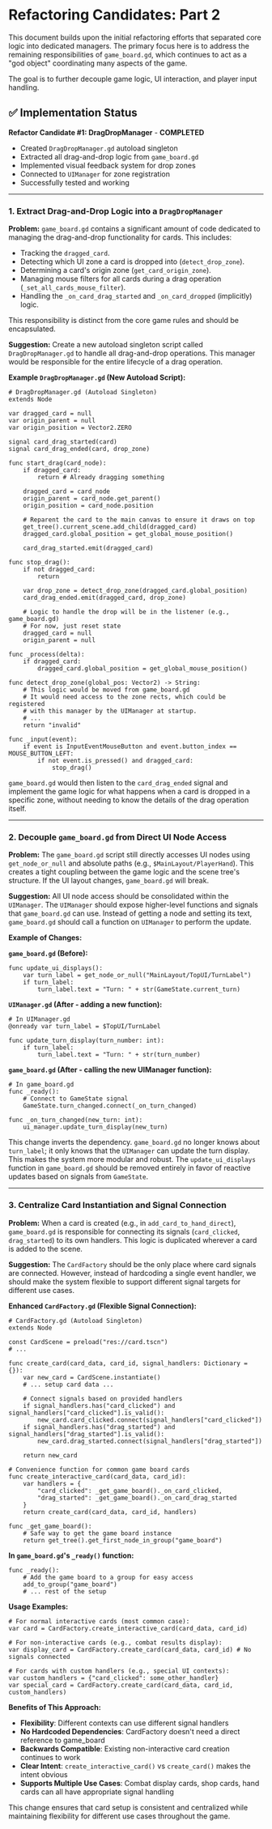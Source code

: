 # Refactoring Candidates: Part 2

This document builds upon the initial refactoring efforts that separated core logic into dedicated managers. The primary focus here is to address the remaining responsibilities of `game_board.gd`, which continues to act as a "god object" coordinating many aspects of the game.

The goal is to further decouple game logic, UI interaction, and player input handling.

## ✅ Implementation Status

**Refactor Candidate #1: DragDropManager** - **COMPLETED**
- Created `DragDropManager.gd` autoload singleton
- Extracted all drag-and-drop logic from `game_board.gd`
- Implemented visual feedback system for drop zones
- Connected to `UIManager` for zone registration
- Successfully tested and working

---

### 1. Extract Drag-and-Drop Logic into a `DragDropManager`

**Problem:** `game_board.gd` contains a significant amount of code dedicated to managing the drag-and-drop functionality for cards. This includes:
- Tracking the `dragged_card`.
- Detecting which UI zone a card is dropped into (`detect_drop_zone`).
- Determining a card's origin zone (`get_card_origin_zone`).
- Managing mouse filters for all cards during a drag operation (`_set_all_cards_mouse_filter`).
- Handling the `_on_card_drag_started` and `_on_card_dropped` (implicitly) logic.

This responsibility is distinct from the core game rules and should be encapsulated.

**Suggestion:** Create a new autoload singleton script called `DragDropManager.gd` to handle all drag-and-drop operations. This manager would be responsible for the entire lifecycle of a drag operation.

**Example `DragDropManager.gd` (New Autoload Script):**
```gdscript
# DragDropManager.gd (Autoload Singleton)
extends Node

var dragged_card = null
var origin_parent = null
var origin_position = Vector2.ZERO

signal card_drag_started(card)
signal card_drag_ended(card, drop_zone)

func start_drag(card_node):
    if dragged_card:
        return # Already dragging something

    dragged_card = card_node
    origin_parent = card_node.get_parent()
    origin_position = card_node.position
    
    # Reparent the card to the main canvas to ensure it draws on top
    get_tree().current_scene.add_child(dragged_card)
    dragged_card.global_position = get_global_mouse_position()
    
    card_drag_started.emit(dragged_card)

func stop_drag():
    if not dragged_card:
        return

    var drop_zone = detect_drop_zone(dragged_card.global_position)
    card_drag_ended.emit(dragged_card, drop_zone)
    
    # Logic to handle the drop will be in the listener (e.g., game_board.gd)
    # For now, just reset state
    dragged_card = null
    origin_parent = null

func _process(delta):
    if dragged_card:
        dragged_card.global_position = get_global_mouse_position()

func detect_drop_zone(global_pos: Vector2) -> String:
    # This logic would be moved from game_board.gd
    # It would need access to the zone rects, which could be registered
    # with this manager by the UIManager at startup.
    # ...
    return "invalid"

func _input(event):
    if event is InputEventMouseButton and event.button_index == MOUSE_BUTTON_LEFT:
        if not event.is_pressed() and dragged_card:
            stop_drag()
```
`game_board.gd` would then listen to the `card_drag_ended` signal and implement the game logic for what happens when a card is dropped in a specific zone, without needing to know the details of the drag operation itself.

---

### 2. Decouple `game_board.gd` from Direct UI Node Access

**Problem:** The `game_board.gd` script still directly accesses UI nodes using `get_node_or_null` and absolute paths (e.g., `$MainLayout/PlayerHand`). This creates a tight coupling between the game logic and the scene tree's structure. If the UI layout changes, `game_board.gd` will break.

**Suggestion:** All UI node access should be consolidated within the `UIManager`. The `UIManager` should expose higher-level functions and signals that `game_board.gd` can use. Instead of getting a node and setting its text, `game_board.gd` should call a function on `UIManager` to perform the update.

**Example of Changes:**

**`game_board.gd` (Before):**
```gdscript
func update_ui_displays():
    var turn_label = get_node_or_null("MainLayout/TopUI/TurnLabel")
    if turn_label:
        turn_label.text = "Turn: " + str(GameState.current_turn)
```

**`UIManager.gd` (After - adding a new function):**
```gdscript
# In UIManager.gd
@onready var turn_label = $TopUI/TurnLabel

func update_turn_display(turn_number: int):
    if turn_label:
        turn_label.text = "Turn: " + str(turn_number)
```

**`game_board.gd` (After - calling the new UIManager function):**
```gdscript
# In game_board.gd
func _ready():
    # Connect to GameState signal
    GameState.turn_changed.connect(_on_turn_changed)

func _on_turn_changed(new_turn: int):
    ui_manager.update_turn_display(new_turn)
```
This change inverts the dependency. `game_board.gd` no longer knows about `turn_label`; it only knows that the `UIManager` can update the turn display. This makes the system more modular and robust. The `update_ui_displays` function in `game_board.gd` should be removed entirely in favor of reactive updates based on signals from `GameState`.

---

### 3. Centralize Card Instantiation and Signal Connection

**Problem:** When a card is created (e.g., in `add_card_to_hand_direct`), `game_board.gd` is responsible for connecting its signals (`card_clicked`, `drag_started`) to its own handlers. This logic is duplicated wherever a card is added to the scene.

**Suggestion:** The `CardFactory` should be the only place where card signals are connected. However, instead of hardcoding a single event handler, we should make the system flexible to support different signal targets for different use cases.

**Enhanced `CardFactory.gd` (Flexible Signal Connection):**
```gdscript
# CardFactory.gd (Autoload Singleton)
extends Node

const CardScene = preload("res://card.tscn")
# ...

func create_card(card_data, card_id, signal_handlers: Dictionary = {}):
    var new_card = CardScene.instantiate()
    # ... setup card data ...
    
    # Connect signals based on provided handlers
    if signal_handlers.has("card_clicked") and signal_handlers["card_clicked"].is_valid():
        new_card.card_clicked.connect(signal_handlers["card_clicked"])
    if signal_handlers.has("drag_started") and signal_handlers["drag_started"].is_valid():
        new_card.drag_started.connect(signal_handlers["drag_started"])
    
    return new_card

# Convenience function for common game board cards
func create_interactive_card(card_data, card_id):
    var handlers = {
        "card_clicked": _get_game_board()._on_card_clicked,
        "drag_started": _get_game_board()._on_card_drag_started
    }
    return create_card(card_data, card_id, handlers)

func _get_game_board():
    # Safe way to get the game board instance
    return get_tree().get_first_node_in_group("game_board")
```

**In `game_board.gd`'s `_ready()` function:**
```gdscript
func _ready():
    # Add the game board to a group for easy access
    add_to_group("game_board")
    # ... rest of the setup
```

**Usage Examples:**
```gdscript
# For normal interactive cards (most common case):
var card = CardFactory.create_interactive_card(card_data, card_id)

# For non-interactive cards (e.g., combat results display):
var display_card = CardFactory.create_card(card_data, card_id) # No signals connected

# For cards with custom handlers (e.g., special UI contexts):
var custom_handlers = {"card_clicked": some_other_handler}
var special_card = CardFactory.create_card(card_data, card_id, custom_handlers)
```

**Benefits of This Approach:**
- **Flexibility**: Different contexts can use different signal handlers
- **No Hardcoded Dependencies**: CardFactory doesn't need a direct reference to game_board
- **Backwards Compatible**: Existing non-interactive card creation continues to work
- **Clear Intent**: `create_interactive_card()` vs `create_card()` makes the intent obvious
- **Supports Multiple Use Cases**: Combat display cards, shop cards, hand cards can all have appropriate signal handling

This change ensures that card setup is consistent and centralized while maintaining flexibility for different use cases throughout the game. 